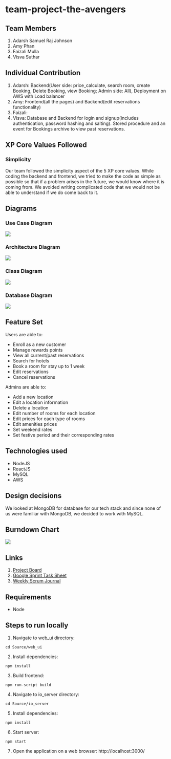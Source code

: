 # team-project-the-avengers
## Team Members
1. Adarsh Samuel Raj Johnson
2. Amy Phan
3. Faizali Mulla
4. Visva Suthar

## Individual Contribution
1. Adarsh: Backend(User side: price_calculate, search room, create Booking, Delete Booking, view Booking; Admin side: All), Deployment on AWS with Load balancer
2. Amy: Frontend(all the pages) and Backend(edit reservations functionality)
3. Faizali:
4. Visva: Database and Backend for login and signup(includes authentication, password hashing and salting). Stored procedure and an event for Bookings archive to view past reservations.

## XP Core Values Followed
### Simplicity
Our team followed the simplicity aspect of the 5 XP core values. While coding the backend and frontend, we tried to make the code as simple as possible so that if a problem arises in the future, we would know where it is coming from. We avoided writing complicated code that we would not be able to understand if we do come back to it.

## Diagrams
### Use Case Diagram
![](documents/UseCaseDiagram.png)

### Architecture Diagram
![](documents/ArchitectureDiagram.jpg)

### Class Diagram
![](documents/ClassDiagram.jpeg)

### Database Diagram
![](database/ERDiagram.png)

## Feature Set
Users are able to:
- Enroll as a new customer
- Manage rewards points
- View all current/past reservations
- Search for hotels
- Book a room for stay up to 1 week
- Edit reservations
- Cancel reservations

Admins are able to:
- Add a new location
- Edit a location information
- Delete a location
- Edit number of rooms for each location
- Edit prices for each type of rooms
- Edit amenities prices
- Set weekend rates
- Set festive period and their corresponding rates

## Technologies used
- NodeJS
- ReactJS
- MySQL
- AWS

## Design decisions
We looked at MongoDB for database for our tech stack and since none of us were familiar with MongoDB, we decided to work with MySQL.

## Burndown Chart
![](documents/BurndownChart.png)

## Links
1. [Project Board](https://github.com/gopinathsjsu/team-project-the-avengers/projects/1)
2. [Google Sprint Task Sheet](https://docs.google.com/spreadsheets/d/1ktBflqVzDz_5cRBFZ5Sd3cVieNNSWRt4P_i0aiHPuZ8/edit?usp=sharing)
3. [Weekly Scrum Journal](https://docs.google.com/document/d/1RgNuEph_02ubCXYaJeNSgyrvKBAsHNncF4aVHJgj-sc/edit?usp=sharing)

## Requirements
- Node

## Steps to run locally
1. Navigate to web_ui directory:
```
cd Source/web_ui
```

2. Install dependencies:
```
npm install
```

3. Build frontend:
```
npm run-script build
```

4. Navigate to io_server directory:
```
cd Source/io_server
```

5. Install dependencies:
```
npm install
```

6. Start server:
```
npm start
```

7. Open the application on a web browser: http://localhost:3000/
